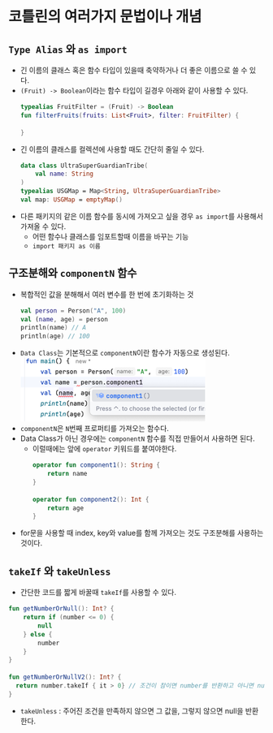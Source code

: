 # 코틀린의 여러가지 문법이나 개념

## `Type Alias` 와 `as import`
- 긴 이름의 클래스 혹은 함수 타입이 있을때 축약하거나 더 좋은 이름으로 쓸 수 있다.
- `(Fruit) -> Boolean`이라는 함수 타입이 길경우 아래와 같이 사용할 수 있다.
    ```kotlin
    typealias FruitFilter = (Fruit) -> Boolean
    fun filterFruits(fruits: List<Fruit>, filter: FruitFilter) {
        
    }
    ```
- 긴 이름의 클래스를 컬렉션에 사용할 때도 간단히 줄일 수 있다.
    ```kotlin
    data class UltraSuperGuardianTribe(
        val name: String
    )
    typealias USGMap = Map<String, UltraSuperGuardianTribe>
    val map: USGMap = emptyMap()
    ```
- 다른 패키지의 같은 이름 함수를 동시에 가져오고 싶을 경우 `as import`를 사용해서 가져올 수 있다.
  - 어떤 함수나 클래스를 임포트할때 이름을 바꾸는 기능
  - `import 패키지 as 이름`

## 구조분해와 `componentN` 함수
- 복합적인 값을 분해해서 여러 변수를 한 번에 초기화하는 것
    ```kotlin
    val person = Person("A", 100)
    val (name, age) = person
    println(name) // A
    println(age) // 100
    ```
- `Data Class`는 기본적으로 `componentN`이란 함수가 자동으로 생성된다.
  ![img.png](img.png)
- `componentN`은 `N`번째 프로퍼티를 가져오는 함수다.
- Data Class가 아닌 경우에는 `componentN` 함수를 직접 만들어서 사용하면 된다.
  - 이럴때에는 앞에 `operator` 키워드를 붙여야한다.
    ```kotlin
    operator fun component1(): String {
        return name
    }
    
    operator fun component2(): Int {
        return age
    }
    ```
- for문을 사용할 때 index, key와 value를 함께 가져오는 것도 구조분해를 사용하는 것이다.

## `takeIf` 와 `takeUnless`
- 간단한 코드를 짧게 바꿀때 `takeIf`를 사용할 수 있다.
```kotlin
fun getNumberOrNull(): Int? {
    return if (number <= 0) {
        null
    } else {
        number
    }
}

fun getNumberOrNullV2(): Int? {
  return number.takeIf { it > 0} // 조건이 참이면 number를 반환하고 아니면 null을 반환한다.
}

```
- `takeUnless` : 주어진 조건을 만족하지 않으면 그 값을, 그렇지 않으면 null을 반환한다.